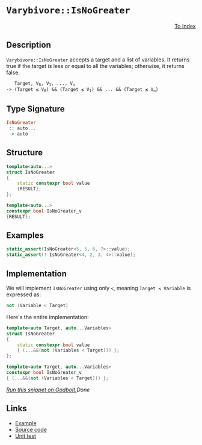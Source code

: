 <!-- Copyright 2024 Feng Mofan
SPDX-License-Identifier: Apache-2.0 -->

# `Varybivore::IsNoGreater`

<p style='text-align: right;'><a href="../../../facilities/metafunctions.md#varybivore-is-no-greater">To Index</a></p>

## Description

`Varybivore::IsNoGreater` accepts a target and a list of variables.
It returns true if the target is less or equal to all the variables;
otherwise, it returns false.

<pre><code>   Target, V<sub>0</sub>, V<sub>1</sub>, ..., V<sub>n</sub>
-> (Target &le; V<sub>0</sub>) && (Target &le; V<sub>1</sub>) && ... && (Target &le; V<sub>n</sub>)</code></pre>

## Type Signature

```Haskell
IsNoGreater
 :: auto...
 -> auto
```

## Structure

```C++
template<auto...>
struct IsNoGreater
{
    static constexpr bool value
    {RESULT};
};

template<auto...>
constexpr bool IsNoGreater_v
{RESULT};
```

## Examples

```C++
static_assert(IsNoGreater<5, 5, 6, 7>::value);
static_assert(! IsNoGreater<4, 2, 3, 4>::value);
```

## Implementation

We will implement `IsNoGreater` using only `<`, meaning <code>Target &le; Variable</code> is expressed as:

```C++
not (Variable < Target)
```

Here's the entire implementation:

```C++
template<auto Target, auto...Variables>
struct IsNoGreater
{
    static constexpr bool value
    { (...&&(not (Variables < Target))) };
};

template<auto Target, auto...Variables>
constexpr bool IsNoGreater_v
{ (...&&(not (Variables < Target))) };
```

[*Run this snippet on Godbolt.*](https://godbolt.org/#z:OYLghAFBqd5QCxAYwPYBMCmBRdBLAF1QCcAaPECAMzwBtMA7AQwFtMQByARg9KtQYEAysib0QXACx8BBAKoBnTAAUAHpwAMvAFYTStJg1DIApACYAQuYukl9ZATwDKjdAGFUtAK4sGISQCcpK4AMngMmAByPgBGmMQgZlykAA6oCoRODB7evv5BaRmOAmER0SxxCUm2mPbFDEIETMQEOT5%2BgTV1WY3NBKVRsfGJyQpNLW15nWN9A%2BWVIwCUtqhexMjsHAD0AFR7%2BweHR/tbJhoAgrv7ANQAkiwp9GyCTPXXB6cXV8c/x5/nZ3OBEwDwMwJMAGY3EwvERrgAVZrATAEUjXGFEAB02IAas08EwYvQFJDsICxsQvA47gpIqgAOLETCveKAkwAdisF2uPOuM0cyGuaAYY0wqhSxGuMVQnmuADcxF5MIDedcORZrhBsZjzAA2PUQBioAiavHEAlEzAKNVQhFIlGLR1q9kAEUhXIBrvdbIuwNBLMh0NhqDtxGRqPRwe1ZotxNJgOFovFkulstutIZTJZxAA%2BnK2ZzNdq9QajSaIDHCcSbW5Q%2BHHYtnW6IR7Ad9fod/u3rthVKxHph3ic2x2/j7zvy8Mgc0wFEoWhB03TGczgcRAwBWNFb666tHs0kgEAK7yYRbei6T6ez%2BcECBgMA05dZteB6TXMxoiFoySH4%2BKs93Q4ZZaE4DdeD8DgtFIVBODcaxrD5VZ1kHcwIR4UgCE0YDlgAaxADdJExDQAA4zDMAIAi4DdSJIrh2XZaRQI4SReBYCQNA0UhIOg2COF4BQQC4rCoOA0g4FgGBEBAVYCBSWFyEoNAHjoeJIlYTZVBI3UAFpdUka5gGQQUpExMxeEwfAiHNdA9H4QQRDEdgpBkQRFBUdRRNIXRkgAd2IJgUk4HgQLAiDsJgzgAHlYXkk1UCoa4tN0/TDOM65TLMTUPBU%2BhJTQrhFl4EStGWCAkGUlJVLICgIEq6qQGAKRPxoWg10EiAYgimJwmaABPYLeB65hiD6qKYm0TAHEG0hlOeAgooYWgBq8rAYi8YBoVoWhBO4XgsBYQxgHEVa8CZBw8DlK0IrFKbYU2DDwmBZjoNoPAYgC0aPCwCKCHNdi9tIK7iGlJQXRBI63qMbDlioAxgAUHE8EwXyopSRgZvs4RRHEFysfctQIp8/QjpQBDLH0d7BMgZZUBSepdp0sZ0EhF1TEsawzF44GbOummuim%2BoXAYdxPHaPRQnCQYKmGZJCkyARJj8OX0gVhg5iGBJRlqQWenGVoxbybXugEXoWg1mWtdsfWlb0GZzal%2BZZeWBRkI2CRQo4cDuIiviku0vSDKMkyiKyiBcEIEg1TMdCiswmHlgQZksASCA8P8CFMQCCFGI0SQzEkXVOI3XUgmY1jSHY9DMV1LhdRIgI6N1QjqOzvceN4PiBKE%2BPRLKqTypk2KFNq%2Bq8vUthOGaFg5XZHSmCFAwjAygJMS4YiLKskg8Fs5Iscc3HpHxpRCa83RP38wLBs972O8ijgYrk2FrgS/2UoM5Al%2BAFe1%2BI7LUFyvEaOEIzBxxKmJQeY94iKTqgAqqeUUBfy4FRLirV2qUC6l5Ya/UZrYNGuNSa01AZzUYAtJaK1oJrQ2ltHaM0DqQ02JQs6usrq7WgrdZA90ZpPVqBFN6H1%2BrfUYcVf6M1gag0wODQ6RgoagD7nweGiNkao3RpBDC%2B8cbOSPrIAmnloLnxJtDdmVgKb8OpmnGC9MsiM2ZqzYxnNubxF5uYl2OsLrOAgK4W2yRJZlE1noeW9RvGpFVvUC2Cxja61NjbQ2ysBbuIaPrcJstrZ9GCfbfojt/GFRWGsd2OTmK319pwN%2BgdF5HR/uvDQmoI7WWAYVYqCdSBJyYCnSgnsK5V1XnndkG4AgMQhPnQukhkh3y7rYHu4D%2B7wEHrJOKMCoHEAnpsaeqUWAKDlIKOUyDMRgitAQTekcbJ2VkAfLRrl5Anz0ToEA35L5BT2jfcKXk%2BKPzii/RKqg1kbK2TsvZYx/6APyjHCEYCYbiQqnA6qCyoUIM2SkFIeZkE5n%2BQQHMXyj50HQZ1bqvVRq4LxWNCagsZokMEItZaEUqGbTELQwG9CZHCNIPgc6jhWE3VUHdYE3DBC8K8vwz6fUhG/VEYDcR6RJEQxkeEORpUFFMARkjFGaMMaAw0U5CQ2i3JXKJrcwxxhyY2DMfAWmViBC7S2MzMmHNLBc07jzHefMLF2CiX4TxItgm%2BOlhEkJRQsjBMCVkZJVsXUJLNgbXIcTQ31HDcGu2MTI3xtmFky2HtckoTTYU55vESkYuuOszZ8o/ksgBeHLewLY6NL7onZOwwLHlzYokVeEIIQbhoiMziLb2T1x9i8zg3dhJNPwpIDcWd6Lsk4iRQIXAuBkTMHuZiEJs2d37b3UqntzK9pzfxNdOEgbxAyM4SQQA)$Done$

## Links

- [Example](../../../code/facilities/metafunctions/varybivore/is_no_greater/implementation.hpp)
- [Source code](../../../../conceptrodon/varybivore/is_no_greater.hpp)
- [Unit test](../../../../tests/unit/metafunctions/varybivore/is_no_greater.test.hpp)
